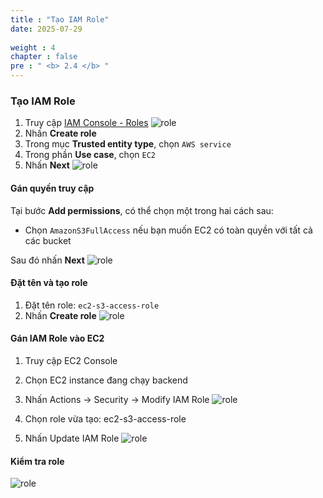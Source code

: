 ```yaml
---
title : "Tạo IAM Role"
date: 2025-07-29
 
weight : 4 
chapter : false
pre : " <b> 2.4 </b> "
---
```



### Tạo IAM Role

1. Truy cập [IAM Console - Roles](https://console.aws.amazon.com/iam/home#/roles)
![role](/images/2.prerequisite/role1.png) 
2. Nhấn **Create role**
3. Trong mục **Trusted entity type**, chọn `AWS service`
4. Trong phần **Use case**, chọn `EC2`
5. Nhấn **Next**
![role](/images/2.prerequisite/role2.png) 
#### Gán quyền truy cập

Tại bước **Add permissions**, có thể chọn một trong hai cách sau:

- Chọn `AmazonS3FullAccess` nếu bạn muốn EC2 có toàn quyền với tất cả các bucket

Sau đó nhấn **Next**
![role](/images/2.prerequisite/role3.png) 
#### Đặt tên và tạo role

1. Đặt tên role: `ec2-s3-access-role`
2. Nhấn **Create role**
![role](/images/2.prerequisite/role4.png) 

#### Gán IAM Role vào EC2
1. Truy cập EC2 Console

2. Chọn EC2 instance đang chạy backend

3. Nhấn Actions → Security → Modify IAM Role
![role](/images/2.prerequisite/role5.png) 
4. Chọn role vừa tạo: ec2-s3-access-role

5. Nhấn Update IAM Role
![role](/images/2.prerequisite/role6.png)

#### Kiểm tra role
![role](/images/2.prerequisite/role7.png)
